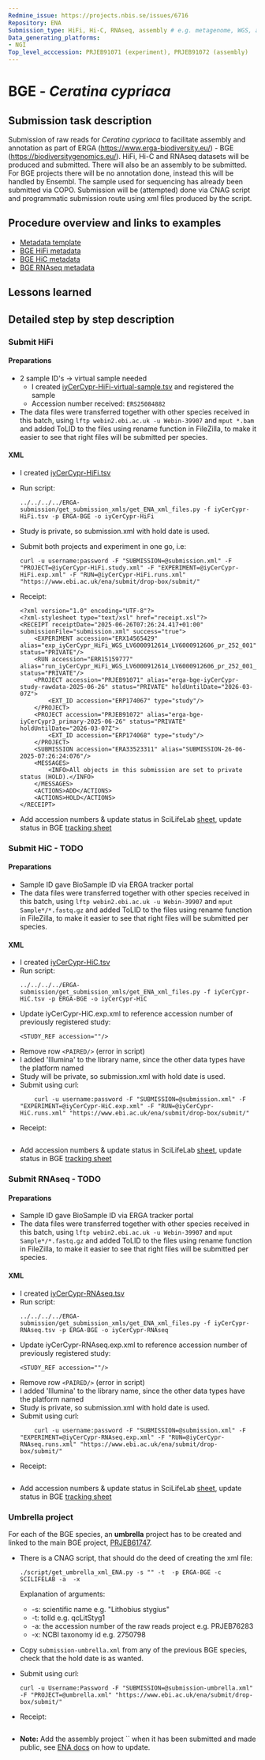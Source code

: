 ```yaml
---
Redmine_issue: https://projects.nbis.se/issues/6716
Repository: ENA
Submission_type: HiFi, Hi-C, RNAseq, assembly # e.g. metagenome, WGS, assembly, - IF RELEVANT
Data_generating_platforms:
- NGI
Top_level_acccession: PRJEB91071 (experiment), PRJEB91072 (assembly)
---
```


# BGE - *Ceratina cypriaca*

## Submission task description
Submission of raw reads for *Ceratina cypriaca* to facilitate assembly and annotation as part of ERGA (https://www.erga-biodiversity.eu/) - BGE (https://biodiversitygenomics.eu/). HiFi, Hi-C and RNAseq datasets will be produced and submitted. There will also be an assembly to be submitted. For BGE projects there will be no annotation done, instead this will be handled by Ensembl. The sample used for sequencing has already been submitted via COPO.
Submission will be (attempted) done via CNAG script and programmatic submission route using xml files produced by the script.

## Procedure overview and links to examples

* [Metadata template](./data/BGE-Ceratina-cypriaca-metadata.xlsx)
* [BGE HiFi metadata](./data/iyCerCypr-HiFi.tsv)
* [BGE HiC metadata](./data/iyCerCypr-HiC.tsv)
* [BGE RNAseq metadata](./data/iyCerCypr-RNAseq.tsv)

## Lessons learned
<!-- What went well? What did not went so well? What would you have done differently? -->

## Detailed step by step description

### Submit HiFi
#### Preparations
* 2 sample ID's -> virtual sample needed
    * I created [iyCerCypr-HiFi-virtual-sample.tsv](./data/iyCerCypr-HiFi-virtual-sample.tsv) and registered the sample
    * Accession number received: `ERS25084882` 
* The data files were transferred together with other species received in this batch, using `lftp webin2.ebi.ac.uk -u Webin-39907` and `mput *.bam` and added ToLID to the files using rename function in FileZilla, to make it easier to see that right files will be submitted per species.
#### XML
* I created [iyCerCypr-HiFi.tsv](./data/iyCerCypr-HiFi.tsv)
* Run script:
    ```
    ../../../../ERGA-submission/get_submission_xmls/get_ENA_xml_files.py -f iyCerCypr-HiFi.tsv -p ERGA-BGE -o iyCerCypr-HiFi
    ```

* Study is private, so submission.xml with hold date is used.

* Submit both projects and experiment in one go, i.e:
    ```
    curl -u username:password -F "SUBMISSION=@submission.xml" -F "PROJECT=@iyCerCypr-HiFi.study.xml" -F "EXPERIMENT=@iyCerCypr-HiFi.exp.xml" -F "RUN=@iyCerCypr-HiFi.runs.xml" "https://www.ebi.ac.uk/ena/submit/drop-box/submit/"
    ```
* Receipt:
    ```
    <?xml version="1.0" encoding="UTF-8"?>
    <?xml-stylesheet type="text/xsl" href="receipt.xsl"?>
    <RECEIPT receiptDate="2025-06-26T07:26:24.417+01:00" submissionFile="submission.xml" success="true">
        <EXPERIMENT accession="ERX14565429" alias="exp_iyCerCypr_HiFi_WGS_LV6000912614_LV6000912606_pr_252_001" status="PRIVATE"/>
        <RUN accession="ERR15159777" alias="run_iyCerCypr_HiFi_WGS_LV6000912614_LV6000912606_pr_252_001_bam_1" status="PRIVATE"/>
        <PROJECT accession="PRJEB91071" alias="erga-bge-iyCerCypr-study-rawdata-2025-06-26" status="PRIVATE" holdUntilDate="2026-03-07Z">
            <EXT_ID accession="ERP174067" type="study"/>
        </PROJECT>
        <PROJECT accession="PRJEB91072" alias="erga-bge-iyCerCypr3_primary-2025-06-26" status="PRIVATE" holdUntilDate="2026-03-07Z">
            <EXT_ID accession="ERP174068" type="study"/>
        </PROJECT>
        <SUBMISSION accession="ERA33523311" alias="SUBMISSION-26-06-2025-07:26:24:076"/>
        <MESSAGES>
            <INFO>All objects in this submission are set to private status (HOLD).</INFO>
        </MESSAGES>
        <ACTIONS>ADD</ACTIONS>
        <ACTIONS>HOLD</ACTIONS>
    </RECEIPT>    
    ```
* Add accession numbers & update status in SciLifeLab [sheet](https://docs.google.com/spreadsheets/d/1mSuL_qGffscer7G1FaiEOdyR68igscJB0CjDNSCNsvg/), update status in BGE [tracking sheet](https://docs.google.com/spreadsheets/d/1IXEyg-XZfwKOtXBHAyJhJIqkmwHhaMn5uXd8GyXHSpY/)

### Submit HiC - **TODO**
#### Preparations
* Sample ID gave BioSample ID via ERGA tracker portal
* The data files were transferred together with other species received in this batch, using `lftp webin2.ebi.ac.uk -u Webin-39907` and `mput Sample*/*.fastq.gz` and added ToLID to the files using rename function in FileZilla, to make it easier to see that right files will be submitted per species.

#### XML
* I created [iyCerCypr-HiC.tsv](./data/iyCerCypr-HiC.tsv)
* Run script:
    ```
    ../../../../ERGA-submission/get_submission_xmls/get_ENA_xml_files.py -f iyCerCypr-HiC.tsv -p ERGA-BGE -o iyCerCypr-HiC
    ```
* Update iyCerCypr-HiC.exp.xml to reference accession number of previously registered study:
    ```
    <STUDY_REF accession=""/>
    ```
* Remove row `<PAIRED/>` (error in script)
* I added 'Illumina' to the library name, since the other data types have the platform named
* Study will be private, so submission.xml with hold date is used.
* Submit using curl:
    ```
        curl -u username:password -F "SUBMISSION=@submission.xml" -F "EXPERIMENT=@iyCerCypr-HiC.exp.xml" -F "RUN=@iyCerCypr-HiC.runs.xml" "https://www.ebi.ac.uk/ena/submit/drop-box/submit/"
    ```
* Receipt:
    ```

    ```
* Add accession numbers & update status in SciLifeLab [sheet](https://docs.google.com/spreadsheets/d/1mSuL_qGffscer7G1FaiEOdyR68igscJB0CjDNSCNsvg/), update status in BGE [tracking sheet](https://docs.google.com/spreadsheets/d/1IXEyg-XZfwKOtXBHAyJhJIqkmwHhaMn5uXd8GyXHSpY/)

### Submit RNAseq - **TODO**
#### Preparations
* Sample ID gave BioSample ID via ERGA tracker portal
* The data files were transferred together with other species received in this batch, using `lftp webin2.ebi.ac.uk -u Webin-39907` and `mput Sample*/*.fastq.gz` and added ToLID to the files using rename function in FileZilla, to make it easier to see that right files will be submitted per species.

#### XML
* I created [iyCerCypr-RNAseq.tsv](./data/iyCerCypr-RNAseq.tsv)
* Run script:
    ```
    ../../../../ERGA-submission/get_submission_xmls/get_ENA_xml_files.py -f iyCerCypr-RNAseq.tsv -p ERGA-BGE -o iyCerCypr-RNAseq
    ```
* Update iyCerCypr-RNAseq.exp.xml to reference accession number of previously registered study:
    ```
    <STUDY_REF accession=""/>
    ```
* Remove row `<PAIRED/>` (error in script)
* I added 'Illumina' to the library name, since the other data types have the platform named
* Study is private, so submission.xml with hold date is used.
* Submit using curl:
    ```
        curl -u username:password -F "SUBMISSION=@submission.xml" -F "EXPERIMENT=@iyCerCypr-RNAseq.exp.xml" -F "RUN=@iyCerCypr-RNAseq.runs.xml" "https://www.ebi.ac.uk/ena/submit/drop-box/submit/"
    ```
* Receipt:
    ```

    ```
* Add accession numbers & update status in SciLifeLab [sheet](https://docs.google.com/spreadsheets/d/1mSuL_qGffscer7G1FaiEOdyR68igscJB0CjDNSCNsvg/), update status in BGE [tracking sheet](https://docs.google.com/spreadsheets/d/1IXEyg-XZfwKOtXBHAyJhJIqkmwHhaMn5uXd8GyXHSpY/)

### Umbrella project
For each of the BGE species, an **umbrella** project has to be created and linked to the main BGE project, [PRJEB61747](https://www.ebi.ac.uk/ena/browser/view/PRJEB61747).

* There is a CNAG script, that should do the deed of creating the xml file:
    ```
    ./script/get_umbrella_xml_ENA.py -s "" -t  -p ERGA-BGE -c SCILIFELAB -a  -x 
    ```
    Explanation of arguments:
    * -s: scientific name e.g. "Lithobius stygius"
    * -t: tolId e.g. qcLitStyg1
    * -a: the accession number of the raw reads project e.g. PRJEB76283
    * -x: NCBI taxonomy id e.g. 2750798

* Copy `submission-umbrella.xml` from any of the previous BGE species, check that the hold date is as wanted.
* Submit using curl:
    ```
    curl -u Username:Password -F "SUBMISSION=@submission-umbrella.xml" -F "PROJECT=@umbrella.xml" "https://www.ebi.ac.uk/ena/submit/drop-box/submit/"
    ```
* Receipt:
    ```
    
    ```
* **Note:** Add the assembly project `` when it has been submitted and made public, see [ENA docs](https://ena-docs.readthedocs.io/en/latest/faq/umbrella.html#adding-children-to-an-umbrella) on how to update.
